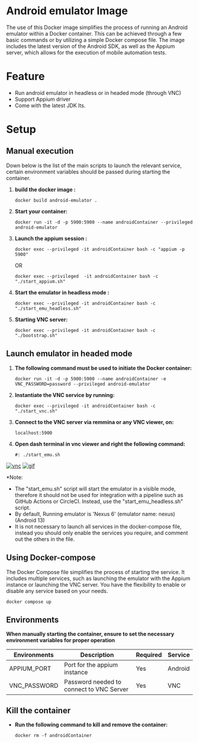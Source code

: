 # Android emulator Image

The use of this Docker image simplifies the process of running an Android emulator within a Docker container. This can be achieved through a few basic commands or by utilizing a simple Docker compose file. The image includes the latest version of the Android SDK, as well as the Appium server, which allows for the execution of mobile automation tests.

# Feature

- Run android emulator in headless or in headed mode (through VNC)
- Support Appium driver
- Come with the latest JDK lts.


# Setup

## Manual execution

Down below is the list of the main scripts to launch the relevant service, certain environment variables should be passed during starting the container.

1.  **build the docker image :** 

        docker build android-emulator .
    
2.  **Start your container:**

        docker run -it -d -p 5900:5900 --name androidContainer --privileged android-emulator  

3.  **Launch the appium session :**

        docker exec --privileged -it androidContainer bash -c "appium -p 5900"

     OR

        docker exec --privileged  -it androidContainer bash -c "./start_appium.sh"

 
4.  **Start the emulator in headless mode :**

        docker exec --privileged -it androidContainer bash -c "./start_emu_headless.sh"


5.  **Starting VNC server:**

        docker exec --privileged -it androidContainer bash -c "./bootstrap.sh"



## Launch emulator in headed mode


1.  **The following command must be used to initiate the Docker container:**

        docker run -it -d -p 5900:5900 --name androidContainer -e VNC_PASSWORD=password --privileged android-emulator

2.  **Instantiate the VNC service by running:**

        docker exec --privileged -it androidContainer bash -c "./start_vnc.sh"

3.  **Connect to the VNC server via remmina or any VNC viewer, on:**
          
        localhost:5900
    
4.  **Open dash terminal in vnc viewer and right the following command:** 

        #: ./start_emu.sh
 
<a href="https://ibb.co/pPq0bn9"><img src="https://i.ibb.co/pPq0bn9/vnc.png" alt="vnc" border="0"></a>       <a href="https://ibb.co/cJB6qkX"><img src="https://i.ibb.co/cJB6qkX/gif.gif"       alt="gif" border="0"></a>
    
*Note: 
  - The "start_emu.sh" script will start the emulator in a visible mode, therefore it should not be used for integration with a pipeline such as GitHub Actions or CircleCI. Instead, use the "start_emu_headless.sh" script.
  - By default, Running emulator is 'Nexus 6' (emulator name: nexus) (Android 13)
  - It is not necessary to launch all services in the docker-compose file, instead you should only enable the services you require, and comment out the others in the file.


## Using Docker-compose

The Docker Compose file simplifies the process of starting the service. It includes multiple services, such as launching the emulator with the Appium instance or launching the VNC server. You have the flexibility to enable or disable any service based on your needs.
    
    docker compose up

## Environments

**When manually starting the container, ensure to set the necessary environment variables for proper operation** 

| Environments      | Description                                                                                              | Required     |  Service   |
| ----------------- | -------------------------------------------------------------------------------------------------------- | ------------ | -----------|
| APPIUM_PORT       | Port for the appium instance                                                                             | Yes          | Android    |
| VNC_PASSWORD      | Password needed to connect to VNC Server                                                                 | Yes          | VNC        |


## Kill the container

-   **Run the following command to kill and remove the container:** 

        docker rm -f androidContainer
